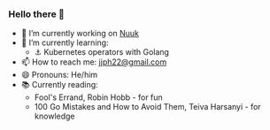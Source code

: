 ### Hello there 👋
- 🔭 I’m currently working on [Nuuk]([https://intelygenz.com/](https://www.nuuk.ai/))
- 🌱 I’m currently learning:
  - ⚓ Kubernetes operators with Golang
- 📫 How to reach me: jjph22@gmail.com
- 😄 Pronouns: He/him
- 📚 Currently reading:
  - Fool's Errand, Robin Hobb - for fun
  - 100 Go Mistakes and How to Avoid Them, Teiva Harsanyi - for knowledge
<!--
**JYisus/JYisus** is a ✨ _special_ ✨ repository because its `README.md` (this file) appears on your GitHub profile.

Here are some ideas to get you started:

- 🔭 I’m currently working on ...
- 🌱 I’m currently learning ...
- 👯 I’m looking to collaborate on ...
- 🤔 I’m looking for help with ...
- 💬 Ask me about ...
- 📫 How to reach me: ...
- 😄 Pronouns: ...
- ⚡ Fun fact: ...
-->

